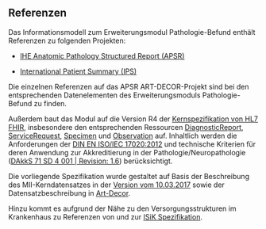 ## Referenzen

Das Informationsmodell zum Erweiterungsmodul Pathologie-Befund enthält Referenzen zu folgenden Projekten: 

* [IHE Anatomic Pathology Structured Report (APSR)](https://wiki.ihe.net/index.php/Anatomic_Pathology_Structured_Report) 

* [International Patient Summary (IPS)](http://hl7.org/fhir/uv/ips/history.html)

Die einzelnen Referenzen auf das APSR ART-DECOR-Projekt sind bei den entsprechenden Datenelementen des Erweiterungsmoduls Pathologie-Befund zu finden. 

Außerdem baut das Modul auf die Version R4 der [Kernspezifikation von HL7 FHIR](http://hl7.org/fhir/r4), insbesondere den entsprechenden Ressourcen [DiagnosticReport](http://hl7.org/fhir/r4/diagnosticreport.html), [ServiceRequest](http://hl7.org/fhir/r4/servicerequest.html), [Specimen](http://hl7.org/fhir/r4/specimen.html) und [Observation](http://hl7.org/fhir/r4/observation.html) auf. Inhaltlich werden die Anforderungen der [DIN EN ISO/IEC 17020:2012](https://www.din.de/de/mitwirken/normenausschuesse/nqsz/veroeffentlichungen/wdc-beuth:din21:146320816) und technische Kriterien für deren Anwendung zur Akkreditierung in der Pathologie/Neuropathologie ([DAkkS 71 SD 4 001 | Revision: 1.6](https://www.dakks.de/files/Dokumentensuche/Dateien/71%20SD%204%20001_Anforderungskatalog%20Pathologie_20170428_v1.6.pdf)) berücksichtigt. 

Die vorliegende Spezifikation wurde gestaltet auf Basis der Beschreibung des MII-Kerndatensatzes in der [Version vom 10.03.2017](https://www.medizininformatik-initiative.de/sites/default/files/inline-files/MII_04_Kerndatensatz_1-0.pdf) sowie der Datensatzbeschreibung in [Art-Decor](https://art-decor.org/art-decor/decor-project--mide\-). 

Hinzu kommt es aufgrund der Nähe zu den Versorgungsstrukturen im Krankenhaus zu Referenzen von und zur [ISiK Spezifikation](https://simplifier.net/isik).

